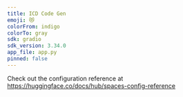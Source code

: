 ```yaml
---
title: ICD Code Gen
emoji: 😻
colorFrom: indigo
colorTo: gray
sdk: gradio
sdk_version: 3.34.0
app_file: app.py
pinned: false
---
```


Check out the configuration reference at https://huggingface.co/docs/hub/spaces-config-reference
